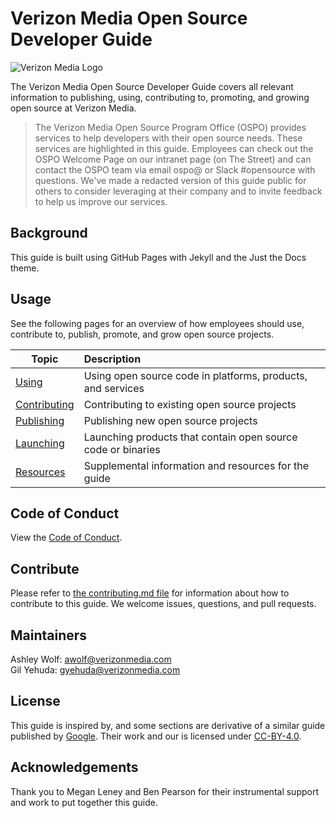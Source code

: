 # Verizon Media Open Source Developer Guide

![Verizon Media Logo](https://github.com/VerizonMedia/oss-guide/blob/master/assets/VZM-OSG-Web.jpg?raw=true)

The Verizon Media Open Source Developer Guide covers all relevant information to publishing, using, contributing to, promoting, and growing open source at Verizon Media. 

> The Verizon Media Open Source Program Office (OSPO) provides services to help developers with their open source needs. These services are highlighted in this guide. Employees can check out the OSPO Welcome Page on our intranet page (on The Street) and can contact the OSPO team via email ospo@ or Slack #opensource with questions. We've made a redacted version of this guide public for others to consider leveraging at their company and to invite feedback to help us improve our services.

## Background

This guide is built using GitHub Pages with Jekyll and the Just the Docs theme. 

## Usage

See the following pages for an overview of how employees should use, contribute to, publish, promote, and grow open source projects.


| Topic     | Description          | 
| ------------- |:-------------| 
| [Using](/oss-guide/docs/using/using.html) | Using open source code in platforms, products, and services | 
| [Contributing](/oss-guide/docs/contributing/contributing.html) | Contributing to existing open source projects  |
| [Publishing](/oss-guide/docs/publishing/publish.html) |  Publishing new open source projects | 
| [Launching](/oss-guide/docs/launching/mobile.html) | Launching products that contain open source code or binaries | 
| [Resources](oss-guide/docs/resources/resources.html) | Supplemental information and resources for the guide | 

## Code of Conduct

View the [Code of Conduct](https://github.com/VerizonMedia/oss-guide/blob/master/Code-of-conduct.md). 

## Contribute

Please refer to [the contributing.md file](https://github.com/VerizonMedia/oss-guide/blob/master/Contributing.md) for information about how to contribute to this guide. We welcome issues, questions, and pull requests.

## Maintainers
Ashley Wolf: awolf@verizonmedia.com <br>
Gil Yehuda: gyehuda@verizonmedia.com <br>

## License

This guide is inspired by, and some sections are derivative of a similar guide published by [Google](https://opensource.google.com/docs/using/license/). Their work and our is licensed under [CC-BY-4.0](https://creativecommons.org/licenses/by/4.0/).


## Acknowledgements

Thank you to Megan Leney and Ben Pearson for their instrumental support and work to put together this guide. 


